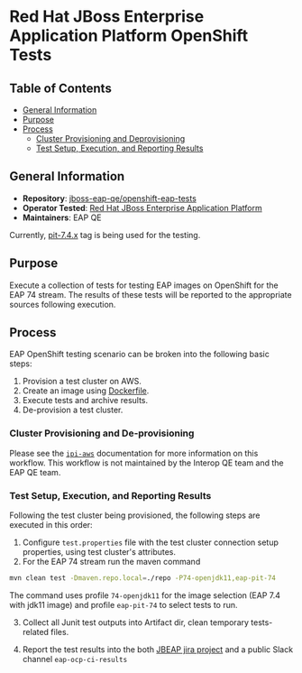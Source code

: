 # Red Hat JBoss Enterprise Application Platform OpenShift Tests<!-- omit from toc -->

## Table of Contents<!-- omit from toc -->
- [General Information](#general-information)
- [Purpose](#purpose)
- [Process](#process)
    - [Cluster Provisioning and Deprovisioning](#cluster-provisioning-and-de-provisioning)
    - [Test Setup, Execution, and Reporting Results](#test-setup-execution-and-reporting-results)

## General Information

- **Repository**: [jboss-eap-qe/openshift-eap-tests](https://github.com/jboss-eap-qe/openshift-eap-tests/)
- **Operator Tested**: [Red Hat JBoss Enterprise Application Platform](https://developers.redhat.com/products/eap/overview)
- **Maintainers**: EAP QE

Currently, [pit-7.4.x](https://github.com/jboss-eap-qe/openshift-eap-tests/tree/pit-7.4.x) tag is being used for the testing.

## Purpose

Execute a collection of tests for testing EAP images on OpenShift for the EAP 74 stream. The results of these tests will be reported to the appropriate sources following execution.

## Process

EAP OpenShift testing scenario can be broken into the following basic steps:

1. Provision a test cluster on AWS.
2. Create an image using [Dockerfile](https://github.com/jboss-eap-qe/openshift-eap-tests/blob/7.4.x/.ci/openshift-ci/build-root/Dockerfile).
3. Execute tests and archive results.
4. De-provision a test cluster.

### Cluster Provisioning and De-provisioning

Please see the [`ipi-aws`](https://steps.ci.openshift.org/workflow/ipi-aws) documentation for more information on this
workflow. This workflow is not maintained by the Interop QE team and the EAP QE team.

### Test Setup, Execution, and Reporting Results

Following the test cluster being provisioned, the following steps are executed in this order:

1. Configure `test.properties` file with the test cluster connection setup properties, using test cluster's attributes.
2. For the EAP 74 stream run the maven command 

```bash
mvn clean test -Dmaven.repo.local=./repo -P74-openjdk11,eap-pit-74
```
The command uses profile `74-openjdk11` for the image selection (EAP 7.4 with jdk11 image) and profile `eap-pit-74` to select tests to run.

3. Collect all Junit test outputs into Artifact dir, clean temporary tests-related files.

4. Report the test results into the both [JBEAP jira project](https://issues.redhat.com/projects/JBEAP/summary) and a public Slack channel `eap-ocp-ci-results`

